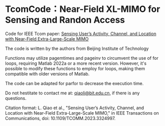 # TcomCode：Near-Field XL-MIMO for Sensing and Randon Access

Code for IEEE Tcom paper: [Sensing User’s Activity, Channel, and Location with Near-Field Extra-Large-Scale MIMO](https://ieeexplore.ieee.org/document/10286475)

The code is written by the authors from Beijing Institute of Technology

Functions may utilize pagemtimes and pageinv to circumvent the use of for loops, requiring Matlab 2022a or a more recent version. However, it's possible to modify these functions to employ for loops, making them compatible with older versions of Matlab.

The code can be adapted for parfor to decrease the execution time.

Do not hestitate to contact me at: qiaoli@bit.edu.cn, if there is any questions.

Citation format: 
L. Qiao et al., "Sensing User’s Activity, Channel, and Location with Near-Field Extra-Large-Scale MIMO," in IEEE Transactions on Communications, doi: 10.1109/TCOMM.2023.3324997.


